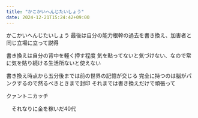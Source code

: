 ```yaml
---
title: "かこかいへんじたいしょう"
date: 2024-12-21T15:24:42+09:00
---
```

かこかいへんじたいしょう
最後は自分の能力根幹の過去を書き換え、加害者と同じ立場に立って説得

書き換えは自分の背中を軽く押す程度
気を貼ってないと気づけない、なので常に気を貼り続ける生活所ないと使えない

書き換え時点から五分後までは前の世界の記憶が交じる
完全に持つのは脳がパンクするので然るべきときまで封印
それまでは書き換えだけで頑張って




クァントニカッチ

　それなりに金を稼いだ40代
